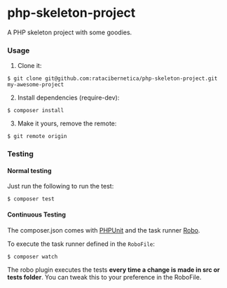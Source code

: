 # php-skeleton-project
A PHP skeleton project with some goodies.

### Usage

1. Clone it:

```
$ git clone git@github.com:ratacibernetica/php-skeleton-project.git my-awesome-project
```

2. Install dependencies (require-dev):

```
$ composer install
```

3. Make it yours, remove the remote:

```
$ git remote origin 
```

### Testing

#### Normal testing

Just run the following to run the test:
```
$ composer test
```

#### Continuous Testing

The composer.json comes with [PHPUnit]() and the task runner [Robo](https://github.com/consolidation/Robo).

To execute the task runner defined in the `RoboFile`:
```
$ composer watch
```

The robo plugin executes the tests **every time a change is made in src or tests folder**. You can tweak this to your preference in the RoboFile.
 
